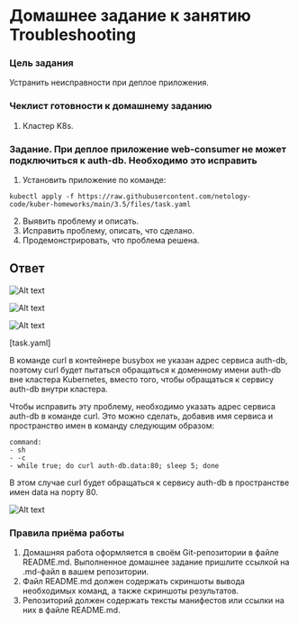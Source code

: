 # Домашнее задание к занятию Troubleshooting

### Цель задания

Устранить неисправности при деплое приложения.

### Чеклист готовности к домашнему заданию

1. Кластер K8s.

### Задание. При деплое приложение web-consumer не может подключиться к auth-db. Необходимо это исправить

1. Установить приложение по команде:

```shell
kubectl apply -f https://raw.githubusercontent.com/netology-code/kuber-homeworks/main/3.5/files/task.yaml
```

2. Выявить проблему и описать.
3. Исправить проблему, описать, что сделано.
4. Продемонстрировать, что проблема решена.

## Ответ

![Alt text](https://github.com/wineperm/SHDEVOPS-2/assets/15356046/dc802885-311b-48a1-9206-ab815d492a49)

![Alt text](https://github.com/wineperm/SHDEVOPS-2/assets/15356046/e7b8f390-ebfe-4cd8-bb5c-f37168d4d2ec)

![Alt text](https://github.com/wineperm/SHDEVOPS-2/assets/15356046/cb24c97e-1ef2-43a4-ab65-c5641f914bad)

[task.yaml]

В команде curl в контейнере busybox не указан адрес сервиса auth-db, поэтому curl будет пытаться обращаться к доменному имени auth-db вне кластера Kubernetes, вместо того, чтобы обращаться к сервису auth-db внутри кластера.

Чтобы исправить эту проблему, необходимо указать адрес сервиса auth-db в команде curl. Это можно сделать, добавив имя сервиса и пространство имен в команду следующим образом:

```
command:
- sh
- -c
- while true; do curl auth-db.data:80; sleep 5; done
```

В этом случае curl будет обращаться к сервису auth-db в пространстве имен data на порту 80.

![Alt text](https://github.com/wineperm/SHDEVOPS-2/assets/15356046/24699aea-9997-4b71-a82f-a0ce40060adf)

### Правила приёма работы

1. Домашняя работа оформляется в своём Git-репозитории в файле README.md. Выполненное домашнее задание пришлите ссылкой на .md-файл в вашем репозитории.
2. Файл README.md должен содержать скриншоты вывода необходимых команд, а также скриншоты результатов.
3. Репозиторий должен содержать тексты манифестов или ссылки на них в файле README.md.
